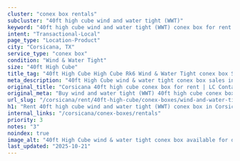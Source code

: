 ```yaml
---
cluster: "conex box rentals"
subcluster: "40ft high cube wind and water tight (WWT)"
keyword: "40ft high cube wind and water tight (WWT) conex box for rent Corsicana, TX"
intent: "Transactional-Local"
page_type: "Location-Product"
city: "Corsicana, TX"
service_type: "conex box"
condition: "Wind & Water Tight"
size: "40ft High Cube"
title_tag: "40ft High Cube High Cube Rk6 Wind & Water Tight conex box Sales in Corsicana | LC Container"
meta_description: "40ft High Cube wind & water tight conex box sales in Corsicana. High cube containers with extra height. Fast delivery, competitive pricing. Serving conex boxes area. Quote ID: ILP. Call (214) 524-4168 for your free quote today."
original_title: "Corsicana 40ft high cube conex box for rent | LC Container"
original_meta: "Buy wind and water tight (WWT) 40ft high cube conex box rent with local delivery in Corsicana, TX. LC Container — local Since 2003. Request a fast quote today."
url_slug: "/corsicana/rent/40ft-high-cube/conex-boxes/wind-and-water-tight-wwt"
h1: "Rent 40ft high cube wind and water tight (WWT) conex box in Corsicana"
internal_links: "/corsicana/conex-boxes/rentals"
priority: 3
notes: "3"
noindex: true
image_alt: "40ft High Cube wind & water tight conex box available for delivery in Corsicana"
last_updated: "2025-10-21"
---
```


<!-- TODO: Add unique city/inventory copy, images, and internal links here. -->
